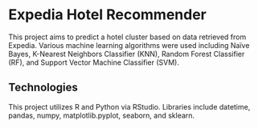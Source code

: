 # Expedia Hotel Recommender
This project aims to predict a hotel cluster based on data retrieved from Expedia. Various machine learning algorithms were used including Naïve Bayes, K-Nearest Neighbors Classifier (KNN), Random Forest Classifier (RF), and Support Vector Machine Classifier (SVM).
## Technologies
This project utilizes R and Python via RStudio. Libraries include datetime, pandas, numpy, matplotlib.pyplot, seaborn, and sklearn.
